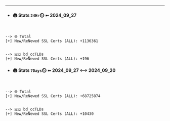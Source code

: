 

---
- #### 🖨️ **Stats** `24Hr`⏲️ ➼ 2024_09_27
```console


--> 🌐 Total
[+] New/ReNewed SSL Certs (ALL): +1136361


--> 🇧🇩 bd_ccTLDs
[+] New/ReNewed SSL Certs (ALL): +196

```

- #### 🖨️ **Stats** `7Days`⏲️ ➼ 2024_09_27 <--> 2024_09_20
```console


--> 🌐 Total
[+] New/ReNewed SSL Certs (ALL): +68725874


--> 🇧🇩 bd_ccTLDs
[+] New/ReNewed SSL Certs (ALL): +10430

```

